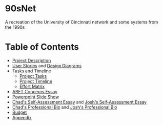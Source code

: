# 90sNet
A recreation of the University of Cincinnati network and some systems from the 1990s

# Table of Contents
* [Project Description](assignments/Project-Description.md)
* [User Stories](assignments/User_Stories.md) and [Design Diagrams](assignments/Design_Diagram.pdf)
* Tasks and Timeline
  * [Project Tasks](assignments/Tasklist.md)
  * [Project Timeline](assignments/milestone_list.md)
  * [Effort Matrix](assignments/Assignment9_Tables.ods)
* [ABET Concerns Essay](assignments/Project_Constraints_Essay.md)
* [Powerpoint Slide Show](assignments/Assignment_8.pptx)
* [Chad's Self-Assessment Essay](assignments/chad_assignment_essay.md) and [Josh's Self-Assessment Essay](assignments/hale_assignment_essay.md)
* [Chad's Professional Bio](biographies/lape.md) and [Josh's Professional Bio](biographies/hale.md)
* [Budget](assignments/budget.md)
* [Appendix](appendix.md)


